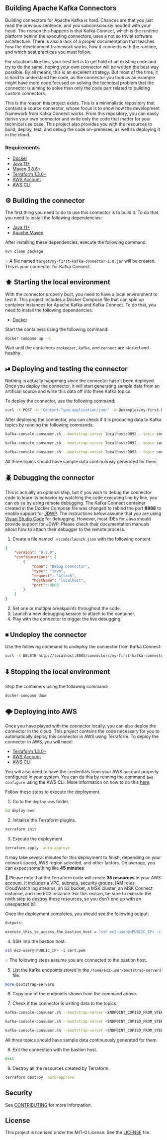 ## Building Apache Kafka Connectors

Building connectors for Apache Kafka is hard. Chances are that you just read the previous sentence, and you subconsciously nooded with your head. The reason this happens is that Kafka Connect, which is the runtime platform behind the executing connectors, uses a not so trivial software architecture. There is also a lack of a proper documentation that teaches how the development framework works, how it connects with the runtime, and which best practices you must follow.

For situations like this, your best bet is to get hold of an existing code and try to do the same, hoping your own connector will be written the best way possible. By all means, this is an excellent strategy. But most of the time, it is hard to understand the code, as the connector you took as an example might have more code focused on solving the technical problem that the connector is aiming to solve than only the code part related to building custom connectors.

This is the reason this project exists. This is a minimalistic repository that contains a source connector, whose focus is to show how the development framework from Kafka Connect works. From this repository, you can easily derive your own connector and write only the code that matter for your technical use case. This project also provides you with the resources to build, deploy, test, and debug the code on-premises, as well as deploying it in the cloud.

### Requirements

* [Docker](https://www.docker.com/get-started)
* [Java 11+](https://openjdk.org/install)
* [Maven 3.8.6+](https://maven.apache.org/download.cgi)
* [Terraform 1.3.0+](https://www.terraform.io/downloads)
* [AWS Account](https://aws.amazon.com/resources/create-account)
* [AWS CLI](https://docs.aws.amazon.com/cli/latest/userguide/getting-started-install.html)

## ⚙️ Building the connector

The first thing you need to do to use this connector is to build it. To do that, you need to install the following dependencies:

- [Java 11+](https://openjdk.java.net)
- [Apache Maven](https://maven.apache.org)

After installing these dependencies, execute the following command:

```bash
mvn clean package
```

💡 A file named `target/my-first-kafka-connector-1.0.jar` will be created. This is your connector for Kafka Connect.

## ⬆️ Starting the local environment

With the connector properly built, you need to have a local environment to test it. This project includes a Docker Compose file that can spin up container instances for Apache Kafka and Kafka Connect. To do that, you need to install the following dependencies:

- [Docker](https://www.docker.com/get-started)

Start the containers using the following command:

```bash
docker compose up -d
```

Wait until the containers `zookeeper`, `kafka`, and `connect` are started and healthy.

## ⏯ Deploying and testing the connector

Nothing is actually happening since the connector hasn't been deployed. Once you deploy the connector, it will start generating sample data from an artificial source and write this data off into three Kafka topics.

To deploy the connector, use the following command:

```bash
curl -X POST -H "Content-Type:application/json" -d @examples/my-first-kafka-connector.json http://localhost:8083/connectors
```

After deploying the connector, you can check if it is producing data to Kafka topics by running the following commands:

```bash
kafka-console-consumer.sh --bootstrap-server localhost:9092 --topic source-1 --from-beginning
```

```bash
kafka-console-consumer.sh --bootstrap-server localhost:9092 --topic source-2 --from-beginning
```

```bash
kafka-console-consumer.sh --bootstrap-server localhost:9092 --topic source-3 --from-beginning
```

All three topics should have sample data continuously generated for them.

## 🪲 Debugging the connector

This is actually an optional step, but if you wish to debug the connector code to learn its behavior by watching the code executing line by line, you can do so by using remote debugging. The Kafka Connect container created in the Docker Compose file was changed to rebind the port **8888** to enable support for [JDWP](https://en.wikipedia.org/wiki/Java_Debug_Wire_Protocol). The instructions below assume that you are using [Visual Studio Code](https://code.visualstudio.com) for debugging. However, most IDEs for Java should provide support for JDWP. Please check their documentation manuals about how to attach their debugger to the remote process.

1. Create a file named `.vscode/launch.json` with the following content:

```json
{
    "version": "0.2.0",
    "configurations": [
        {
            "name": "Debug Connector",
            "type": "java",
            "request": "attach",
            "hostName": "localhost",
            "port": 8888
        }
    ]
}
```

2. Set one or multiple breakpoints throughout the code.
3. Launch a new debugging session to attach to the container.
4. Play with the connector to trigger the live debugging.

## ⏹ Undeploy the connector

Use the following command to undeploy the connector from Kafka Connect:

```bash
curl -X DELETE http://localhost:8083/connectors/my-first-kafka-connector
```

## ⬇️ Stopping the local environment

Stop the containers using the following command:

```bash
docker compose down
```

## 🌩 Deploying into AWS

Once you have played with the connector locally, you can also deploy the connector in the cloud. This project contains the code necessary for you to automatically deploy this connector in AWS using Terraform. To deploy the connector in AWS, you will need:

- [Terraform 1.3.0+](https://www.terraform.io/downloads)
- [AWS Account](https://aws.amazon.com/resources/create-account)
- [AWS CLI](https://docs.aws.amazon.com/cli/latest/userguide/getting-started-install.html)

You will also need to have the credentials from your AWS account properly configured in your system. You can do this by running the command `aws configure` using the AWS CLI. More information on how to do this [here](https://docs.aws.amazon.com/cli/latest/userguide/cli-configure-quickstart.html).

Follow these steps to execute the deployment.

1. Go to the `deploy-aws` folder.

```bash
cd deploy-aws
```

2. Initialize the Terraform plugins.

```bash
terraform init
```

3. Execute the deployment.

```bash
terraform apply -auto-approve
```

It may take several minutes for this deployment to finish, depending on your network speed, AWS region selected, and other factors. On average, you can expect something like **45 minutes**.

🚨 Please note that the Terraform code will create **35 resources** in your AWS account. It includes a VPC, subnets, security groups, IAM roles, CloudWatch log streams, an S3 bucket, a MSK cluster, an MSK Connect instance, and one EC2 instance. For this reason, be sure to execute the ninth step to destroy these resources, so you don't end up with an unexpected bill.

Once the deployment completes, you should see the following output:

```bash
Outputs:

execute_this_to_access_the_bastion_host = "ssh ec2-user@<PUBLIC_IP> -i cert.pem"
```

4. SSH into the bastion host.

```bash
ssh ec2-user@<PUBLIC_IP> -i cert.pem
```

💡 The following steps assume you are connected to the bastion host.

5. List the Kafka endpoints stored in the `/home/ec2-user/bootstrap-servers` file.

```bash
more bootstrap-servers
```

6. Copy one of the endpoints shown from the command above.

7. Check if the connector is writing data to the topics.

```bash
kafka-console-consumer.sh --bootstrap-server <ENDPOINT_COPIED_FROM_STEP_SIX> --topic source-1 --from-beginning
```

```bash
kafka-console-consumer.sh --bootstrap-server <ENDPOINT_COPIED_FROM_STEP_SIX> --topic source-2 --from-beginning
```

```bash
kafka-console-consumer.sh --bootstrap-server <ENDPOINT_COPIED_FROM_STEP_SIX> --topic source-3 --from-beginning
```

All three topics should have sample data continuously generated for them.

8. Exit the connection with the bastion host.

```bash
exit
```

9. Destroy all the resources created by Terraform.

```bash
terraform destroy -auto-approve
```

## Security

See [CONTRIBUTING](CONTRIBUTING.md#security-issue-notifications) for more information.

## License

This project is licensed under the MIT-0 License. See the [LICENSE](./LICENSE) file.
